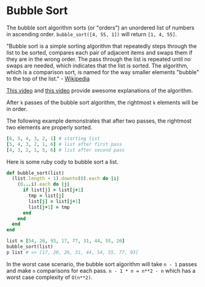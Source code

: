 # Bubble Sort

The bubble sort algorithm sorts (or "orders") an unordered list of numbers in ascending order.  `bubble_sort([4, 55, 1])` will return `[1, 4, 55]`.

"Bubble sort is a simple sorting algorithm that repeatedly steps through the list to be sorted, compares each pair of adjacent items and swaps them if they are in the wrong order. The pass through the list is repeated until no swaps are needed, which indicates that the list is sorted. The algorithm, which is a comparison sort, is named for the way smaller elements "bubble" to the top of the list." - [Wikipedia](https://en.wikipedia.org/wiki/Bubble_sort)

[This video](https://www.youtube.com/watch?v=8Kp-8OGwphY) and [this video](https://www.youtube.com/watch?v=Jdtq5uKz-w4) provide awesome explanations of the algorithm.

After `k` passes of the bubble sort algorithm, the rightmost `k` elements will be in order.

The following example demonstrates that after two passes, the rightmost two elements are properly sorted.

```ruby
[6, 5, 4, 3, 2, 1] # starting list
[5, 4, 3, 2, 1, 6] # list after first pass
[4, 3, 2, 1, 5, 6] # list after second pass
```

Here is some ruby cody to bubble sort a list.

```ruby
def bubble_sort(list)
  (list.length - 1).downto(0).each do |i|
    (0...i).each do |j|
      if list[j] > list[j+1]
        tmp = list[j]
        list[j] = list[j+1]
        list[j+1] = tmp
      end
    end
  end
end

list = [54, 26, 93, 17, 77, 31, 44, 55, 20]
bubble_sort(list)
p list # => [17, 20, 26, 31, 44, 54, 55, 77, 93]
```

In the worst case scenario, the bubble sort algorithm will take `n - 1` passes and make `n` comparisons for each pass.  `n - 1 * n = n**2 - n` which has a worst case complexity of `O(n**2)`.

